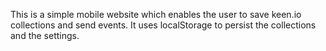 This is a simple mobile website which enables the user to save keen.io collections and send events. It uses localStorage to persist the collections and the settings.